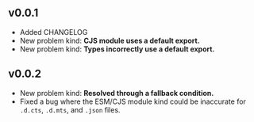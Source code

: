 ## v0.0.1

- Added CHANGELOG
- New problem kind: **CJS module uses a default export.**
- New problem kind: **Types incorrectly use a default export.**

## v0.0.2

- New problem kind: **Resolved through a fallback condition.**
- Fixed a bug where the ESM/CJS module kind could be inaccurate for `.d.cts`, `.d.mts`, and `.json` files.
